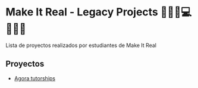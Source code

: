 # Make It Real - Legacy Projects 👩🏻‍💻💻👨🏼‍💻

Lista de proyectos realizados por estudiantes de Make It Real

## Proyectos

- [Agora tutorships](./01/)

